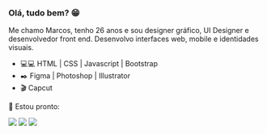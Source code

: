 ### Olá, tudo bem? 😁

Me chamo Marcos, tenho 26 anos e sou designer gráfico, UI Designer e desenvolvedor front end. Desenvolvo interfaces web, mobile e identidades visuais.

- 💻:computer: HTML | CSS | Javascript | Bootstrap
- :black_nib: Figma | Photoshop | Illustrator
- :clapper: Capcut

💬 Estou pronto:

<a href="https://instagram.com/silva.alcantara" target="_blank"><img src="https://img.shields.io/badge/-Instagram-%23E4405F?style=for-the-badge&logo=instagram&logoColor=white" target="_blank"></a>
  <a href = "mailto:marcoscontato.design@gmail.com"><img src="https://img.shields.io/badge/-Gmail-%23333?style=for-the-badge&logo=gmail&logoColor=white" target="_blank"></a>
  <a href="https://www.linkedin.com/in/marcossalcantara" target="_blank"><img src="https://img.shields.io/badge/-LinkedIn-%230077B5?style=for-the-badge&logo=linkedin&logoColor=white" target="_blank"></a> 
  
  
